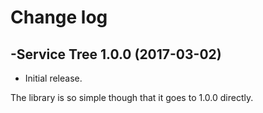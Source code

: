 # Change log

-Service Tree 1.0.0 (2017-03-02)
--------------------------------
- Initial release.

The library is so simple though that it goes to 1.0.0 directly.